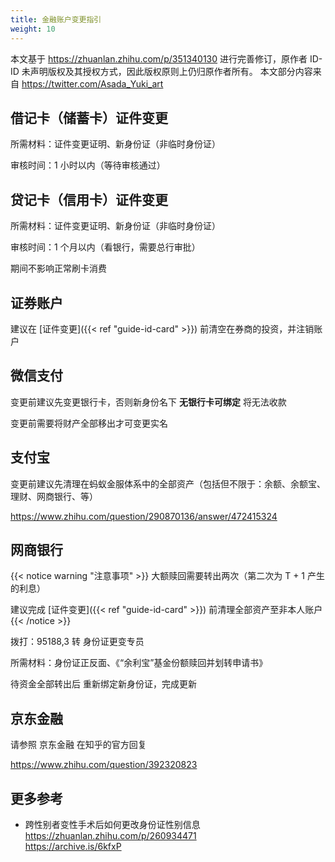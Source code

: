 ```yaml
---
title: 金融账户变更指引
weight: 10
---
```


本文基于 <https://zhuanlan.zhihu.com/p/351340130> 进行完善修订，原作者 ID-ID 未声明版权及其授权方式，因此版权原则上仍归原作者所有。
本文部分内容来自 <https://twitter.com/Asada_Yuki_art>

## 借记卡（储蓄卡）证件变更

所需材料：证件变更证明、新身份证（非临时身份证）

审核时间：1 小时以内（等待审核通过）

## 贷记卡（信用卡）证件变更

所需材料：证件变更证明、新身份证（非临时身份证）

审核时间：1 个月以内（看银行，需要总行审批）

期间不影响正常刷卡消费

## 证券账户

建议在 [证件变更]({{< ref "guide-id-card" >}}) 前清空在券商的投资，并注销账户

## 微信支付

变更前建议先变更银行卡，否则新身份名下 **无银行卡可绑定** 将无法收款

变更前需要将财产全部移出才可变更实名

## 支付宝

变更前建议先清理在蚂蚁金服体系中的全部资产（包括但不限于：余额、余额宝、理财、网商银行、等）

<https://www.zhihu.com/question/290870136/answer/472415324>

## 网商银行

{{< notice warning "注意事项" >}}
大额赎回需要转出两次（第二次为 T + 1 产生的利息）

建议完成 [证件变更]({{< ref "guide-id-card" >}}) 前清理全部资产至非本人账户
{{< /notice >}}

拨打：95188,3 转 身份证更变专员

所需材料：身份证正反面、《“余利宝”基金份额赎回并划转申请书》

待资金全部转出后 重新绑定新身份证，完成更新

## 京东金融

请参照 京东金融 在知乎的官方回复

<https://www.zhihu.com/question/392320823>

## 更多参考

- 跨性别者变性手术后如何更改身份证性别信息\
  <https://zhuanlan.zhihu.com/p/260934471>\
  <https://archive.is/6kfxP>
